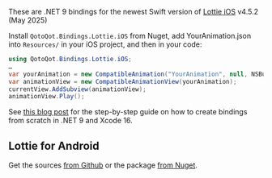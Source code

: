 These are .NET 9 bindings for the newest Swift version of [Lottie iOS](https://github.com/airbnb/lottie-ios/) v4.5.2 (May 2025)

Install `QotoQot.Bindings.Lottie.iOS` from Nuget, add YourAnimation.json into `Resources/` in your iOS project, and then in your code:

```csharp
using QotoQot.Bindings.Lottie.iOS;
…
var yourAnimation = new CompatibleAnimation("YourAnimation", null, NSBundle.MainBundle);
var animationView = new CompatibleAnimationView(yourAnimation);
currentView.AddSubview(animationView);
animationView.Play();
```
See [this blog post](https://qotoqot.com/tech/ios-bindings/) for the step-by-step guide on how to create bindings from scratch in .NET 9 and Xcode 16.

## Lottie for Android

Get the sources [from Github](https://github.com/QotoQot/Bindings.Lottie.Android) or the package [from Nuget](https://www.nuget.org/packages/QotoQot.Bindings.Lottie.Android).
